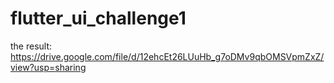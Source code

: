 # flutter_ui_challenge1

the result:
https://drive.google.com/file/d/12ehcEt26LUuHb_g7oDMv9qbOMSVpmZxZ/view?usp=sharing
